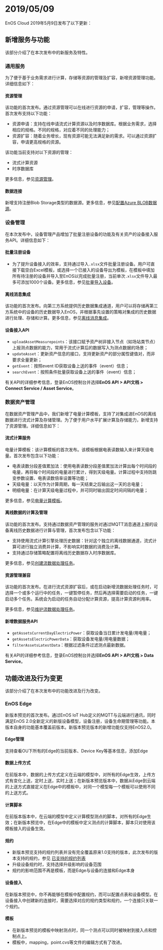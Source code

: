 # 2019/05/09

EnOS Cloud 2019年5月9日发布了以下更新：

## 新增服务与功能

该部分介绍了在本次发布中的新服务及特性。

### 通用服务

为了便于基于业务需求进行计算，存储等资源的管理及扩容，新增资源管理功能。详细信息如下：

#### 资源管理

该功能的首次发布。通过资源管理可以在线进行资源的申请，扩容，管理等操作。首次发布支持以下功能：
- 资源申请：支持在线申请流式计算资源以及时序数据库。根据业务需求，选择相应的规格。不同的规格，对应着不同的处理能力；
- 资源扩容：随着业务增长，现有资源可能无法满足新的需求。可以通过资源扩容，申请更高规格的资源。

该功能当前支持对以下资源的管理：
- 流式计算资源
- 时序数据库

更多信息，参见[资源管理](/docs/enos/zh_CN/latest/resourcemanagement/overview.html)。

#### 数据连接

新增支持注册Blob Storage类型的数据源。更多信息，参见[配置Azure BLOB数据源](/docs/offline-data/zh_CN/latest/data_source/connecting_blob.html)。

### 设备管理

在本次发布中，设备管理产品增加了批量注册设备的功能及有关资产的设备接入服务API。详细信息如下：

#### 批量注册设备

- 为了提升设备接入的效率，支持通过导入`.xlsx`文件批量注册设备。用户可直接下载空白Excel模板，或选择一个已接入的设备导出为模板，在模板中填加所有待注册的设备并导入至EnOS以完成批量注册，当前单次`.xlsx`文件导入最多可添加1000个设备。更多信息，参见[批量导入设备](/docs/device-connection/zh_CN/latest/howto/device/manage/creating_device_in_batch)。

#### 离线消息集成

该功能的首次发布。向第三方系统提供历史数据集成通道，用户可以将存储再第三方系统中的设备的历史数据导入EnOS，并根据事先设置的策略对集成的历史数据进行处理、存储和计算。更多信息，参见[离线消息集成](/docs/device-connection/zh_CN/latest/learn/ingestion/offline_message_integration)。

#### 设备接入API

- `uploadAssetMeasurepoints`：该接口赋予资产树非接入节点（如场站类节点）上报测点数据的能力，常用于流式计算后的数据写入为测点数据的场景；
- `updateAsset`：更新资产信息的接口，支持更新资产的部分属性键值对，而非要求全量更新；
- `getEvent`：按照event ID获取设备上送的事件（event）信息；
- `searchEvent`：按照条件批量获取设备上送的事件（event）信息；

有关API的详细参考信息，登录EnOS控制台并选择**EnOS API > API文档 > Connect Service / Asset Service**。

### 数据资产管理

在数据资产管理产品中，我们新增了电量计算模板，支持了对集成进EnOS的离线数据进行流式计算及存储管理。为了便于用户水平扩展计算及存储能力，新增支持了资源管理。详细信息如下：

#### 流式计算服务

电量计算模板：该计算模板的首次发布。该模板根据电表读数输入来计算天级电量。首次发布包含以下功能：

- 电表读数分段差值累加法：使用电表读数分段差值累加法计算出每个时间段的电量，再将每个时间段的电量进行累计，得到天级电量。计算过程中支持防跳变参数设置、电表读数倍率设置等功能；
- 天级电量：以天作为计算周期，每一天结束之后输出这一天的总电量；
- 明细电量：在计算天级电量过程中，并可同时输出固定时间间隔的电量；

更多信息，参见[电量计算模板](/docs/data-asset/zh_CN/latest/learn/pi_template_overview.html)。

#### 离线数据的计算及管理

该功能的首次发布。支持通过数据资产管理的服务对通过MQTT消息通道上报的设备离线历史数据进行计算与管理，首次发布包含以下功能：

- 支持使用流式计算引擎处理历史数据：针对这个独立的离线数据通道，流式计算可进行独立消费并计算，不影响实时数据的消费及计算。
- 支持通过存储策略配置将离线历史数据存入时序数据库。

更多信息，参见[创建流数据处理任务](/docs/data-asset/zh_CN/latest/howto/stream/creating_job.html)。

#### 资源管理兼容

该功能的首次发布。在进行流式资源扩容后，或在启动新增流数据处理任务时，可选择一个或多个运行中的任务，一键暂停任务，然后再选择需要启动的任务，一键启动多个任务。系统会为启动的任务自动分配计算资源，提高计算资源利用率。

更多信息，参见[维护流数据处理任务](/docs/data-asset/zh_CN/latest/howto/stream/monitoring_job.html)。

<!--

#### 归档存储策略

该功能的首次发布。使用归档存储可对访问频率较低且占用存储空间很大的业务数据进行归档存储。生成的归档文件将根据配置的存储路径信息，自动同步到指定的存储系统中，对数据进行备份。
- 归档指定模型下的设备采集数据及经流数据处理后生成的数据。
- 定义归档文件的属性，包括文件类型、编码格式、列分隔符、压缩格式及文件大小上限等。
- 根据归档文件的数据量和业务对时效性的要求，配置数据归档周期（1小时~24小时）。目前支持将数据归档至Blob Storage。

-->

#### 新增数据服务API

- `getAssetsCurrentDayElectricPower`：获取设备当日累计发电量/用电量；
- `getAssetsElectricPowerData`：获取设备发电量/用电量数据；
- `filterAssetsLatestData`：根据过滤条件过滤测点最新数据。

有关API的详细参考信息，登录EnOS控制台并选择**EnOS API > API文档 > Data Service**。

## 功能改进及行为变更

该部分介绍了在本次发布中的功能改进及行为改变。

### EnOS Edge

新版本预览的首次发布。通过EnOS IoT Hub定义的MQTT与云端进行通讯，同时满足EnOS 2.0全新定义的新版设备模型，设备注册，设备生命期管理等功能。本版本自身的功能基本覆盖前版本。新版本预览版本的新增功能仅支持EnOS2.0。

#### Edge管理

支持查看OU下所有的Edge的当前版本、Device Key等基本信息，添加Edge

#### 数据上传方式

在前版本中，数据的上传方式定义在云端的模型中，对所有的Edge生效，上传方式有变化上送，定时上送，实时上送；在新版本预览版本中，数据从Edge到云端的上送方式直接定义在Edge中的模板中，对同一个模型每一个模板可以使用不同的上送方式。

#### 计算脚本

在前版本版本中，在云端的模型中定义计算模型测点的脚本，对所有的Edge生效；在新版本预览中，在Edge中的模板中定义测点的计算脚本，脚本只对使用该模板接入的设备生效。

#### 规约

- 新版本预览支持的规约列表并没有完全覆盖原来1.0支持的版本，此次发布的版本支持的规约，参见 [已支持的规约列表](/docs/enos-edge/zh_CN/latest/appendix/protocol_list)
- 升级设备规约时，支持选择升级影响的设备范围
- 规约的影响范围不再是模板，而是Edge与设备的连接和Edge本身

#### 设备接入

在新版本预览中，你不再能够在模板中配置规约，而可以配置点表和设备模型。在设备接入中创建新的连接时，需要选择对应的规约类型和规约，一个连接只关联一个规约。

#### 模板

- 在新版本预览的模板中映射测点时，同一个测点可以同时被映射到接入点和控制点上。
- 模板中，mapping，point.cvs等文件的编辑方式有了改进。


